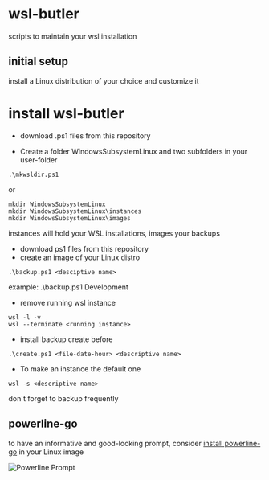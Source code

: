 # wsl-butler
scripts to maintain your wsl installation
## initial setup
install a Linux distribution of your choice and customize it

# install wsl-butler
* download .ps1 files from this repository

* Create a folder WindowsSubsystemLinux and two subfolders in your user-folder
```
.\mkwsldir.ps1
```
or
```
mkdir WindowsSubsystemLinux
mkdir WindowsSubsystemLinux\instances
mkdir WindowsSubsystemLinux\images
```
instances will hold your WSL installations, images your backups
* download ps1 files from this repository
* create an image of your Linux distro
```
.\backup.ps1 <desciptive name>
```
example: .\backup.ps1 Development
* remove running wsl instance
```
wsl -l -v
wsl --terminate <running instance>
```
* install backup create before
```
.\create.ps1 <file-date-hour> <descriptive name>
```
* To make an instance the default one
```
wsl -s <descriptive name>
```
don´t forget to backup frequently 

## powerline-go
to have an informative and good-looking prompt, consider [install powerline-go](https://github.com/justjanne/powerline-go#installation) in your Linux image

![Powerline Prompt](https://raw.github.com/holgerimbery/wsl-butler/main/powerline-go.png)

